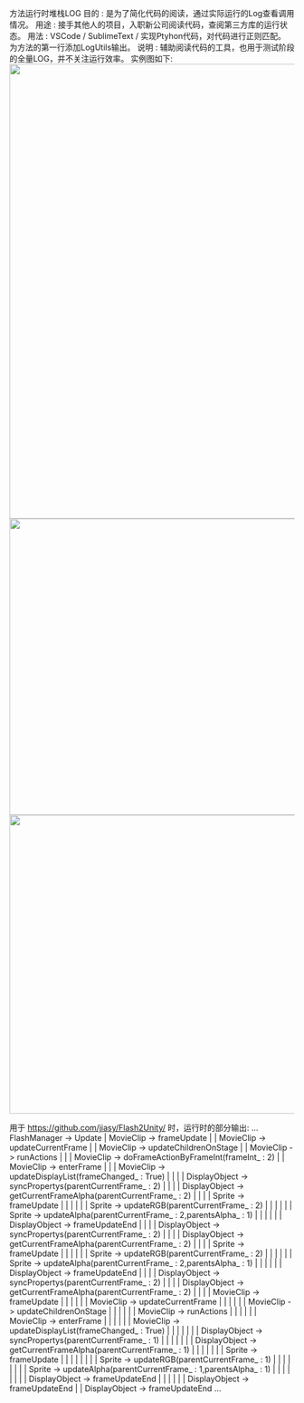 方法运行时堆栈LOG
目的 : 是为了简化代码的阅读，通过实际运行的Log查看调用情况。
用途 : 接手其他人的项目，入职新公司阅读代码，查阅第三方库的运行状态。
用法 : VSCode / SublimeText / 实现Ptyhon代码，对代码进行正则匹配。
      为方法的第一行添加LogUtils输出。
说明 : 辅助阅读代码的工具，也用于测试阶段的全量LOG，并不关注运行效率。
实例图如下:
    <img src="https://github.com/jiasy/FunctionStackLog/C#/C#Result.png" width="1516" height="802">
    <img src="https://github.com/jiasy/FunctionStackLog/js/jsResult.png" width="1213" height="523">
    <img src="https://github.com/jiasy/FunctionStackLog/lua/luaResult.png" width="1261" height="527">


用于 https://github.com/jiasy/Flash2Unity/ 时，运行时的部分输出:
...
FlashManager -> Update
|   MovieClip -> frameUpdate
|   |   MovieClip -> updateCurrentFrame
|   |   MovieClip -> updateChildrenOnStage
|   |   MovieClip -> runActions
|   |   |   MovieClip -> doFrameActionByFrameInt(frameInt_ : 2)
|   |   MovieClip -> enterFrame
|   |   |   MovieClip -> updateDisplayList(frameChanged_ : True)
|   |   |   |   DisplayObject -> syncPropertys(parentCurrentFrame_ : 2)
|   |   |   |   DisplayObject -> getCurrentFrameAlpha(parentCurrentFrame_ : 2)
|   |   |   |   Sprite -> frameUpdate
|   |   |   |   |   |   Sprite -> updateRGB(parentCurrentFrame_ : 2)
|   |   |   |   |   |   Sprite -> updateAlpha(parentCurrentFrame_ : 2,parentsAlpha_ : 1)
|   |   |   |   |   |   DisplayObject -> frameUpdateEnd
|   |   |   |   DisplayObject -> syncPropertys(parentCurrentFrame_ : 2)
|   |   |   |   DisplayObject -> getCurrentFrameAlpha(parentCurrentFrame_ : 2)
|   |   |   |   Sprite -> frameUpdate
|   |   |   |   |   |   Sprite -> updateRGB(parentCurrentFrame_ : 2)
|   |   |   |   |   |   Sprite -> updateAlpha(parentCurrentFrame_ : 2,parentsAlpha_ : 1)
|   |   |   |   |   |   DisplayObject -> frameUpdateEnd
|   |   |   |   DisplayObject -> syncPropertys(parentCurrentFrame_ : 2)
|   |   |   |   DisplayObject -> getCurrentFrameAlpha(parentCurrentFrame_ : 2)
|   |   |   |   MovieClip -> frameUpdate
|   |   |   |   |   |   MovieClip -> updateCurrentFrame
|   |   |   |   |   |   MovieClip -> updateChildrenOnStage
|   |   |   |   |   |   MovieClip -> runActions
|   |   |   |   |   |   MovieClip -> enterFrame
|   |   |   |   |   |   MovieClip -> updateDisplayList(frameChanged_ : True)
|   |   |   |   |   |   |   DisplayObject -> syncPropertys(parentCurrentFrame_ : 1)
|   |   |   |   |   |   |   DisplayObject -> getCurrentFrameAlpha(parentCurrentFrame_ : 1)
|   |   |   |   |   |   |   Sprite -> frameUpdate
|   |   |   |   |   |   |   |   Sprite -> updateRGB(parentCurrentFrame_ : 1)
|   |   |   |   |   |   |   |   Sprite -> updateAlpha(parentCurrentFrame_ : 1,parentsAlpha_ : 1)
|   |   |   |   |   |   |   |   DisplayObject -> frameUpdateEnd
|   |   |   |   |   |   DisplayObject -> frameUpdateEnd
|   |   DisplayObject -> frameUpdateEnd
...